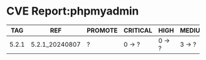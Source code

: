 # CVE Report:phpmyadmin
|  TAG  |      REF       | PROMOTE | CRITICAL |  HIGH  | MEDIUM |  LOW   | UNKNOWN |
|-------|----------------|---------|----------|--------|--------|--------|---------|
| 5.2.1 | 5.2.1_20240807 | ?       | 0 -> ?   | 0 -> ? | 3 -> ? | 0 -> ? | 0 -> ?  |
